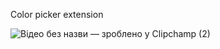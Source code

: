 Color picker extension

![Відео без назви — зроблено у Clipchamp (2)](https://github.com/user-attachments/assets/7abfa3bd-bca2-4843-ac86-09e293cb6e90)

